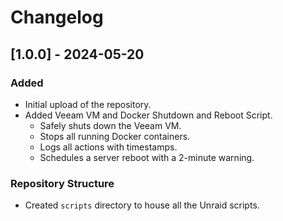 # Changelog

## [1.0.0] - 2024-05-20

### Added
- Initial upload of the repository.
- Added Veeam VM and Docker Shutdown and Reboot Script.
  - Safely shuts down the Veeam VM.
  - Stops all running Docker containers.
  - Logs all actions with timestamps.
  - Schedules a server reboot with a 2-minute warning.

### Repository Structure
- Created `scripts` directory to house all the Unraid scripts.
